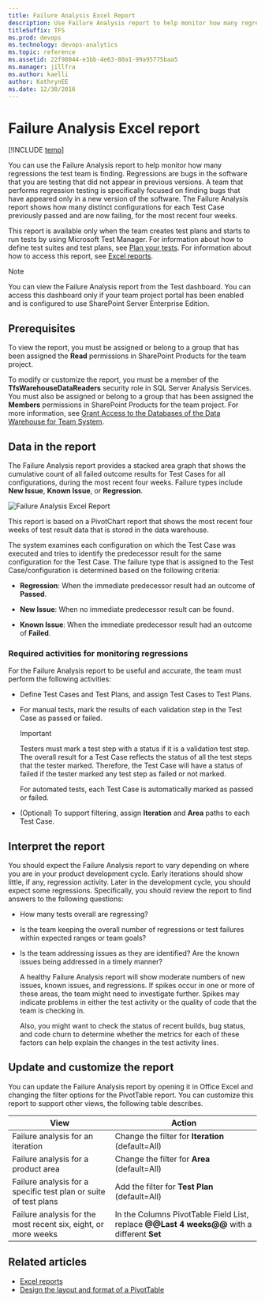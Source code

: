 ```yaml
---
title: Failure Analysis Excel Report 
description: Use Failure Analysis report to help monitor how many regressions the test team is finding - Team Foundation Server 
titleSuffix: TFS
ms.prod: devops
ms.technology: devops-analytics
ms.topic: reference
ms.assetid: 22f98044-e3bb-4e63-80a1-99a95775baa5
ms.manager: jillfra
ms.author: kaelliauthor: KathrynEE
ms.date: 12/30/2016
---
```


# Failure Analysis Excel report

[!INCLUDE [temp](../_shared/tfs-sharepoint-version.md)]

You can use the Failure Analysis report to help monitor how many regressions the test team is finding. Regressions are bugs in the software that you are testing that did not appear in previous versions. A team that performs regression testing is specifically focused on finding bugs that have appeared only in a new version of the software. The Failure Analysis report shows how many distinct configurations for each Test Case previously passed and are now failing, for the most recent four weeks.  
  
 This report is available only when the team creates test plans and starts to run tests by using Microsoft Test Manager. For information about how to define test suites and test plans, see [Plan your tests](../../test/create-test-cases.md). For information about how to access this report, see [Excel reports](excel-reports.md).  
  
> [!NOTE]
>  You can view the Failure Analysis report from the Test dashboard. You can access this dashboard only if your team project portal has been enabled and is configured to use SharePoint Server Enterprise Edition.  
  
## Prerequisites  
  
 To view the report, you must be assigned or belong to a group that has been assigned the **Read** permissions in SharePoint Products for the team project.  
  
 To modify or customize the report, you must be a member of the **TfsWarehouseDataReaders** security role in SQL Server Analysis Services. You must also be assigned or belong to a group that has been assigned the **Members** permissions in SharePoint Products for the team project. For more information, see [Grant Access to the Databases of the Data Warehouse for Team System](../admin/grant-permissions-to-reports.md).  
  
<a name="Data"></a>

## Data in the report  

 The Failure Analysis report provides a stacked area graph that shows the cumulative count of all failed outcome results for Test Cases for all configurations, during the most recent four weeks. Failure types include **New Issue**, **Known Issue**, or **Regression**.  
  
 ![Failure Analysis Excel Report](_img/procguid_failureanalysis.png "ProcGuid_FailureAnalysis")  
  
 This report is based on a PivotChart report that shows the most recent four weeks of test result data that is stored in the data warehouse.  
  
 The system examines each configuration on which the Test Case was executed and tries to identify the predecessor result for the same configuration for the Test Case. The failure type that is assigned to the Test Case/configuration is determined based on the following criteria:  
  
-   **Regression**: When the immediate predecessor result had an outcome of **Passed**.  
  
-   **New Issue**: When no immediate predecessor result can be found.  
  
-   **Known Issue**: When the immediate predecessor result had an outcome of **Failed**.  
  
### Required activities for monitoring regressions  

For the Failure Analysis report to be useful and accurate, the team must perform the following activities:  
  
-   Define Test Cases and Test Plans, and assign Test Cases to Test Plans.  
  
-   For manual tests, mark the results of each validation step in the Test Case as passed or failed.  
  
    > [!IMPORTANT]
    >  Testers must mark a test step with a status if it is a validation test step. The overall result for a Test Case reflects the status of all the test steps that the tester marked. Therefore, the Test Case will have a status of failed if the tester marked any test step as failed or not marked.  
  
     For automated tests, each Test Case is automatically marked as passed or failed.  
  
-   (Optional) To support filtering, assign **Iteration** and **Area** paths to each Test Case.  
  
<a name="Interpreting"></a> 

## Interpret the report 

You should expect the Failure Analysis report to vary depending on where you are in your product development cycle. Early iterations should show little, if any, regression activity. Later in the development cycle, you should expect some regressions. Specifically, you should review the report to find answers to the following questions:  
  
- How many tests overall are regressing?  
  
- Is the team keeping the overall number of regressions or test failures within expected ranges or team goals?  
  
- Is the team addressing issues as they are identified? Are the known issues being addressed in a timely manner?  
  
  A healthy Failure Analysis report will show moderate numbers of new issues, known issues, and regressions. If spikes occur in one or more of these areas, the team might need to investigate further. Spikes may indicate problems in either the test activity or the quality of code that the team is checking in.  
  
  Also, you might want to check the status of recent builds, bug status, and code churn to determine whether the metrics for each of these factors can help explain the changes in the test activity lines.  
  
<a name="Updating"></a> 

## Update and customize the report  

You can update the Failure Analysis report by opening it in Office Excel and changing the filter options for the PivotTable report. You can customize this report to support other views, the following table describes.  
  
|View|Action|  
|----------|------------|  
|Failure analysis for an iteration|Change the filter for **Iteration** (default=All)|  
|Failure analysis for a product area|Change the filter for **Area** (default=All)|  
|Failure analysis for a specific test plan or suite of test plans|Add the filter for **Test Plan** (default=All)|  
|Failure analysis for the most recent six, eight, or more weeks|In the Columns PivotTable Field List, replace **@@Last 4 weeks@@** with a different **Set**|  
  

## Related articles

- [Excel reports](excel-reports.md)
- [Design the layout and format of a PivotTable](https://support.office.com/en-us/article/design-the-layout-and-format-of-a-pivottable-a9600265-95bf-4900-868e-641133c05a80) 

